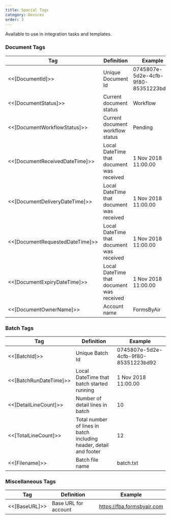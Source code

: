 ```yaml
---
title: Special Tags
category: Devices
order: 3
---
```


Available to use in integration tasks and templates.

### Document Tags

|Tag|Definition|Example|
|---|---|---|
|<<[DocumentId]>>|Unique Document Id|0745807e-5d2e-4cfb-9f80-85351223bd92
|<<[DocumentStatus]>>|Current document status|Workflow
|<<[DocumentWorkflowStatus]>>|Current document workflow status|Pending
|<<[DocumentReceivedDateTime]>>|Local DateTime that document was received|1 Nov 2018 11:00.00|
|<<[DocumentDeliveryDateTime]>>|Local DateTime that document was received|1 Nov 2018 11:00.00|
|<<[DocumentRequestedDateTime]>>|Local DateTime that document was received|1 Nov 2018 11:00.00|
|<<[DocumentExpiryDateTime]>>|Local DateTime that document was received|1 Nov 2018 11:00.00|
|<<[DocumentOwnerName]>>|Account name|FormsByAir|

### Batch Tags

|Tag|Definition|Example|
|---|---|---|
|<<[BatchId]>>|Unique Batch Id|0745807e-5d2e-4cfb-9f80-85351223bd92|
|<<[BatchRunDateTime]>>|Local DateTime that batch started running|1 Nov 2018 11:00.00|
|<<[DetailLineCount]>>|Number of detail lines in batch|10
|<<[TotalLineCount]>>|Total number of lines in batch including header, detail and footer|12
|<<[Filename]>>|Batch file name|batch.txt

### Miscellaneous Tags

|Tag|Definition|Example|
|---|---|---|
|<<[BaseURL]>>|Base URL for account|https://fba.formsbyair.com
